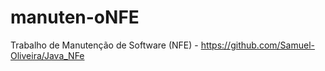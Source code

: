 # manuten-oNFE
Trabalho de Manutenção de Software (NFE) - https://github.com/Samuel-Oliveira/Java_NFe
